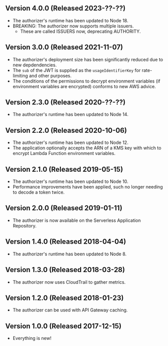 ## Version 4.0.0 (Released 2023-??-??)

- The authorizer's runtime has been updated to Node 18.
- BREAKING: The authorizer now supports multiple issuers.
  - These are called ISSUERS now, deprecating AUTHORITY.

## Version 3.0.0 (Released 2021-11-07)

- The authorizer's deployment size has been significantly reduced due to new depdendencies.
- The `sub` of the JWT is supplied as the `usageIdentifierKey` for rate-limiting and other purposes.
- The conditions of the permissions to decrypt environment variables (if environment variables are encrypted) conforms to new AWS advice.

## Version 2.3.0 (Released 2020-??-??)

- The authorizer's runtime has been updated to Node 14.

## Version 2.2.0 (Released 2020-10-06)

- The authorizer's runtime has been updated to Node 12.
- The application optionally accepts the ARN of a KMS key with which to encrypt Lambda Function environment variables.

## Version 2.1.0 (Released 2019-05-15)

- The authorizer's runtime has been updated to Node 10.
- Performance improvements have been applied, such no longer needing to decode a token twice.

## Version 2.0.0 (Released 2019-01-11)

- The authorizer is now available on the Serverless Application Repository.

## Version 1.4.0 (Released 2018-04-04)

- The authorizer's runtime has been updated to Node 8.

## Version 1.3.0 (Released 2018-03-28)

- The authorizer now uses CloudTrail to gather metrics.

## Version 1.2.0 (Released 2018-01-23)

- The authorizer can be used with API Gateway caching.

## Version 1.0.0 (Released 2017-12-15)

- Everything is new!
